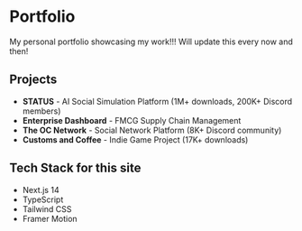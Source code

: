 # Portfolio

My personal portfolio showcasing my work!!! Will update this every now and then!

## Projects

- **STATUS** - AI Social Simulation Platform (1M+ downloads, 200K+ Discord members)
- **Enterprise Dashboard** - FMCG Supply Chain Management
- **The OC Network** - Social Network Platform (8K+ Discord community)
- **Customs and Coffee** - Indie Game Project (17K+ downloads)

## Tech Stack for this site

- Next.js 14
- TypeScript
- Tailwind CSS
- Framer Motion

